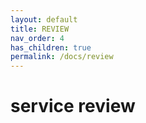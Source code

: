 ```yaml
---
layout: default
title: REVIEW
nav_order: 4
has_children: true
permalink: /docs/review
---
```


# service review
